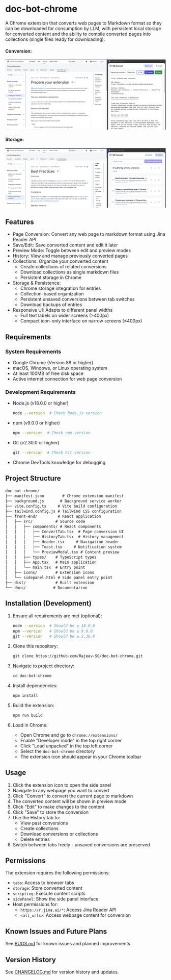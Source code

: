 # doc-bot-chrome

A Chrome extension that converts web pages to Markdown format so they can be downloaded for consumption by LLM, with persistent local storage for converted content and the ability to compile converted pages into collections (single files ready for downloading).

#### Conversion:
![Doc Bot Chrome Extension](screenshot.png)
#### Storage:
![Doc Bot Chrome Extension](screenshot2.png)

## Features

- Page Conversion: Convert any web page to markdown format using Jina Reader API
- Save/Edit: Save converted content and edit it later
- Preview Mode: Toggle between edit and preview modes
- History: View and manage previously converted pages
- Collections: Organize your converted content
  - Create collections of related conversions
  - Download collections as single markdown files
  - Persistent storage in Chrome
- Storage & Persistence:
  - Chrome storage integration for entries
  - Collection-based organization
  - Persistent unsaved conversions between tab switches
  - Download backups of entries
- Responsive UI: Adapts to different panel widths
  - Full text labels on wider screens (>400px)
  - Compact icon-only interface on narrow screens (≤400px)

## Requirements

### System Requirements
- Google Chrome (Version 88 or higher)
- macOS, Windows, or Linux operating system
- At least 100MB of free disk space
- Active internet connection for web page conversion

### Development Requirements
- Node.js (v18.0.0 or higher)
  ```bash
  node --version  # Check Node.js version
  ```
- npm (v9.0.0 or higher)
  ```bash
  npm --version  # Check npm version
  ```
- Git (v2.30.0 or higher)
  ```bash
  git --version  # Check Git version
  ```
- Chrome DevTools knowledge for debugging

## Project Structure

```
doc-bot-chrome/
├── manifest.json        # Chrome extension manifest
├── background.js       # Background service worker
├── vite.config.ts     # Vite build configuration
├── tailwind.config.js # Tailwind CSS configuration
├── front-end/         # React application
│   ├── src/          # Source code
│   │   ├── components/ # React components
│   │   │   ├── ConvertTab.tsx  # Page conversion UI
│   │   │   ├── HistoryTab.tsx  # History management
│   │   │   ├── Header.tsx     # Navigation header
│   │   │   ├── Toast.tsx     # Notification system
│   │   │   └── PreviewModal.tsx # Content preview
│   │   ├── types/    # TypeScript types
│   │   ├── App.tsx   # Main application
│   │   └── main.tsx  # Entry point
│   ├── icons/        # Extension icons
│   └── sidepanel.html # Side panel entry point
├── dist/             # Built extension
└── docs/            # Documentation
```

## Installation (Development)

1. Ensure all requirements are met (optional):
   ```bash
   node --version  # Should be ≥ 18.0.0
   npm --version   # Should be ≥ 9.0.0
   git --version   # Should be ≥ 2.30.0
   ```

2. Clone this repository:
   ```bash
   git clone https://github.com/Rajeev-SG/doc-bot-chrome.git
   ```

3. Navigate to project directory:
   ```bash
   cd doc-bot-chrome
   ```

4. Install dependencies:
   ```bash
   npm install
   ```

5. Build the extension:
   ```bash
   npm run build
   ```

6. Load in Chrome:
   - Open Chrome and go to `chrome://extensions/`
   - Enable "Developer mode" in the top right corner
   - Click "Load unpacked" in the top left corner
   - Select the `doc-bot-chrome` directory
   - The extension icon should appear in your Chrome toolbar

## Usage

1. Click the extension icon to open the side panel
2. Navigate to any webpage you want to convert
3. Click "Convert" to convert the current page to markdown
4. The converted content will be shown in preview mode
5. Click "Edit" to make changes to the content
6. Click "Save" to store the conversion
7. Use the History tab to:
   - View past conversions
   - Create collections
   - Download conversions or collections
   - Delete entries
8. Switch between tabs freely - unsaved conversions are preserved

## Permissions

The extension requires the following permissions:
- `tabs`: Access to browser tabs
- `storage`: Store converted content
- `scripting`: Execute content scripts
- `sidePanel`: Show the side panel interface
- Host permissions for:
  - `https://r.jina.ai/*`: Access Jina Reader API
  - `<all_urls>`: Access webpage content for conversion

## Known Issues and Future Plans

See [BUGS.md](BUGS.md) for known issues and planned improvements.

## Version History

See [CHANGELOG.md](CHANGELOG.md) for version history and updates.

